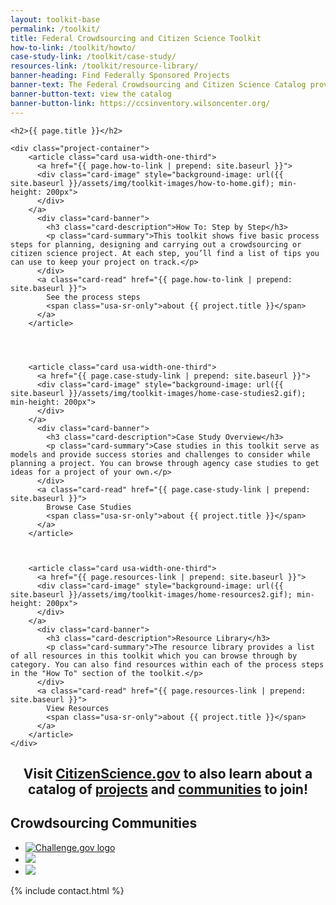 ```yaml
---
layout: toolkit-base
permalink: /toolkit/
title: Federal Crowdsourcing and Citizen Science Toolkit
how-to-link: /toolkit/howto/
case-study-link: /toolkit/case-study/
resources-link: /toolkit/resource-library/
banner-heading: Find Federally Sponsored Projects
banner-text: The Federal Crowdsourcing and Citizen Science Catalog provides a government-wide listing of citizen science and crowdsourcing projects by agency. Projects submitted to the catalog are validated for agency involvement by federal employees.
banner-button-text: view the catalog
banner-button-link: https://ccsinventory.wilsoncenter.org/
---
```



<div class="usa-section usa-grid">

	<h2>{{ page.title }}</h2>

	<div class="project-container">
	    <article class="card usa-width-one-third">
	      <a href="{{ page.how-to-link | prepend: site.baseurl }}">
	      <div class="card-image" style="background-image: url({{ site.baseurl }}/assets/img/toolkit-images/how-to-home.gif); min-height: 200px">
	      </div>
	    </a>
	      <div class="card-banner">
	        <h3 class="card-description">How To: Step by Step</h3>
	        <p class="card-summary">This toolkit shows five basic process steps for planning, designing and carrying out a crowdsourcing or citizen science project. At each step, you’ll find a list of tips you can use to keep your project on track.</p>
	      </div>
	      <a class="card-read" href="{{ page.how-to-link | prepend: site.baseurl }}">
	        See the process steps
	        <span class="usa-sr-only">about {{ project.title }}</span>
	      </a>
	    </article>




	    <article class="card usa-width-one-third">
	      <a href="{{ page.case-study-link | prepend: site.baseurl }}">
	      <div class="card-image" style="background-image: url({{ site.baseurl }}/assets/img/toolkit-images/home-case-studies2.gif); min-height: 200px">
	      </div>
	    </a>
	      <div class="card-banner">
	        <h3 class="card-description">Case Study Overview</h3>
	        <p class="card-summary">Case studies in this toolkit serve as models and provide success stories and challenges to consider while planning a project. You can browse through agency case studies to get ideas for a project of your own.</p>
	      </div>
	      <a class="card-read" href="{{ page.case-study-link | prepend: site.baseurl }}">
	        Browse Case Studies
	        <span class="usa-sr-only">about {{ project.title }}</span>
	      </a>
	    </article>



	    <article class="card usa-width-one-third">
	      <a href="{{ page.resources-link | prepend: site.baseurl }}">
	      <div class="card-image" style="background-image: url({{ site.baseurl }}/assets/img/toolkit-images/home-resources2.gif); min-height: 200px">
	      </div>
	    </a>
	      <div class="card-banner">
	        <h3 class="card-description">Resource Library</h3>
	        <p class="card-summary">The resource library provides a list of all resources in this toolkit which you can browse through by category. You can also find resources within each of the process steps in the "How To" section of the toolkit.</p>
	      </div>
	      <a class="card-read" href="{{ page.resources-link | prepend: site.baseurl }}">
	        View Resources
	        <span class="usa-sr-only">about {{ project.title }}</span>
	      </a>
	    </article>
	</div>
</div>





<section class="usa-section banner tagline">
	<div class="usa-grid">
    	<h2 style="text-align:center" class="banner-tagline-accent-color">Visit <a href = "https://www.citizenscience.gov">CitizenScience.gov</a> to also learn about a catalog of <a href="https://ccsinventory.wilsoncenter.org/">projects</a> and <a href="{{ site.baseurl }}/about/community-of-practice/">communities</a> to join!</h2>
    </div>
</section>

<section class="usa-grid usa-section innovation-communities"> 
    <div class="usa-width-one-whole innovation-communities">
		<h2 class="innovation-communities">Crowdsourcing Communities</h2>
			<ul class="innovation-communities">
				<li class="innovation-communities"><a href="https://www.digitalgov.gov/communities/challenges-prizes/" target="blank"><img src="{{ site.baseurl }}\assets\img\toolkit-images\logos\challenge-logo.png" alt="Challenge.gov logo" class="innovation-communities"></a></li>
				<li class="innovation-communities"><a href="https://code.gov/" target="blank"><img src="{{ site.baseurl }}\assets\img\toolkit-images\logos\code-logo.svg" alt-="Code.gov logo" class="innovation-communities"></a></li>
				<li class="innovation-communities"><a href="https://www.data.gov/" target="blank"><img src="{{ site.baseurl }}\assets\img\toolkit-images\logos\data-logo.png" al="Data.gov logo" class="innovation-communities"></a></li>
			</ul>
    </div>
</section>

{% include contact.html %}

